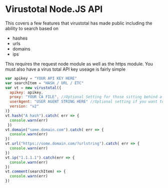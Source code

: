 # Virustotal Node.JS API 
This covers a few features that virustotal has made public including the ability to search based on 
  - hashes
  - urls
  - domains
  - ips 

This requires the request node module as well as the https module. You must also have a virus total API key 
useage is fairly simple 

``` Javascript
var apikey = "YOUR API KEY HERE" 
var searchItem = "HASH / URL / ETC" 
var vt = new virustotal({
  apikey: apikey,
  proxy: "YOUR CA FILE", //Optional Setting for those sitting behind a proxy with a cert signed by your company
  userAgent: "USER AGENT STRING HERE" //Optional setting if you want to make your user agent string unique 
  version: "v2" 
)}
vt.hash("A hash").catch( err => {
  console.warn(err) 
 }) 
vt.domain("some.domain.com").catch( err => { 
  console.warn(err) 
}) 
vt.url("https://some.domain.com/?urlstring").catch( err => {
  console.warn(err) 
})
vt.ip("1.1.1.1").catch(err => { 
  console.warn(err) 
}) 
vt.comment(searchItem) => { 
  console.warn(err) 
}) 
```
